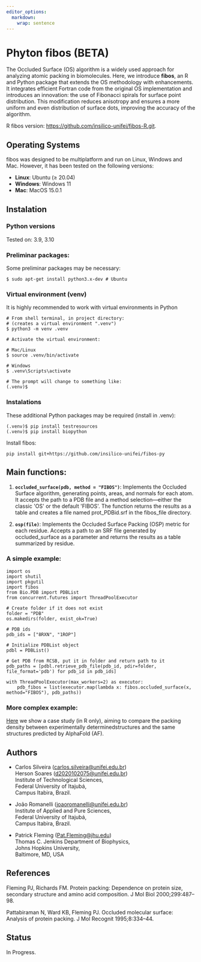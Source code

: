 ```yaml
---
editor_options: 
  markdown: 
    wrap: sentence
---
```


# Phyton fibos (BETA)

The Occluded Surface (OS) algorithm is a widely used approach for analyzing atomic packing in biomolecules. 
Here, we introduce **fibos**, an R and Python package that extends the OS methodology with enhancements. 
It integrates efficient Fortran code from the original OS implementation and introduces an innovation: 
the use of Fibonacci spirals for surface point distribution. This modification reduces anisotropy and 
ensures a more uniform and even distribution of surface dots, improving the accuracy
of the algorithm.

R fibos version: https://github.com/insilico-unifei/fibos-R.git.

## Operating Systems

fibos was designed to be multiplatform and run on Linux, Windows and Mac.
However, it has been tested on the following versions:

- **Linux**: Ubuntu ($\geq$ 20.04)
- **Windows**: Windows 11
- **Mac**: MacOS 15.0.1

## Instalation

### Python versions

Tested on: 3.9, 3.10

### Preliminar packages:

Some preliminar packages may be necessary:

```
$ sudo apt-get install python3.x-dev # Ubuntu
```

### Virtual environment (venv) 

It is highly recommended to work with virtual environments in Python

```
# From shell terminal, in project directory:
# (creates a virtual environment ".venv")
$ python3 -m venv .venv

# Activate the virtual environment:

# Mac/Linux
$ source .venv/bin/activate

# Windows
$ .venv\Scripts\activate

# The prompt will change to something like:
(.venv)$  
```

### Instalations

These additional Python packages may be required (install in .venv):

```
(.venv)$ pip install testresources 
(.venv)$ pip install biopython 
```

Install fibos:

```         
pip install git+https://github.com/insilico-unifei/fibos-py
```

## Main functions:

1.  **`occluded_surface(pdb, method = "FIBOS")`**: Implements the Occluded Surface 
algorithm, generating points, areas, and normals for each atom. It accepts the path 
to a PDB file and a method selection—either the classic 'OS' or the default 'FIBOS'. 
The function returns the results as a table and creates a file named 
prot_PDBid.srf in the fibos_file directory.

1.  **`osp(file)`**: Implements the Occluded Surface Packing (OSP) metric for 
each residue. Accepts a path to an SRF file generated by occluded_surface as a 
parameter and returns the results as a table summarized by residue.

### A simple example:

```     
import os
import shutil
import pkgutil
import fibos
from Bio.PDB import PDBList
from concurrent.futures import ThreadPoolExecutor

# Create folder if it does not exist
folder = "PDB"
os.makedirs(folder, exist_ok=True)

# PDB ids
pdb_ids = ["8RXN", "1ROP"]

# Initialize PDBList object
pdbl = PDBList()

# Get PDB from RCSB, put it in folder and return path to it
pdb_paths = [pdbl.retrieve_pdb_file(pdb_id, pdir=folder, file_format='pdb') for pdb_id in pdb_ids]

with ThreadPoolExecutor(max_workers=2) as executor:
    pdb_fibos = list(executor.map(lambda x: fibos.occluded_surface(x, method="FIBOS"), pdb_paths))
```

### More complex example:
[Here](https://github.com/insilico-unifei/fibos-R-case-study-supp.git) we show a 
case study (in R only), aiming to compare the packing density between experimentally 
determinedstructures and the same structures predicted by AlphaFold (AF).

## Authors

-   Carlos Silveira ([carlos.silveira\@unifei.edu.br](mailto:carlos.silveira@unifei.edu.br))\
    Herson Soares ([d2020102075\@unifei.edu.br](mailto:d2020102075@unifei.edu.br))\
    Institute of Technological Sciences,\
    Federal University of Itajubá,\
    Campus Itabira, Brazil.

-   João Romanelli ([joaoromanelli\@unifei.edu.br](mailto:joaoromanelli@unifei.edu.br)) \
    Institute of Applied and Pure Sciences, \
    Federal University of Itajubá, \
    Campus Itabira, Brazil.

-   Patrick Fleming ([Pat.Fleming\@jhu.edu](mailto:Pat.Fleming@jhu.edu)) \
    Thomas C. Jenkins Department of Biophysics, \
    Johns Hopkins University, \
    Baltimore, MD, USA

## References

Fleming PJ, Richards FM. Protein packing: Dependence on protein size, secondary structure and amino acid composition. J Mol Biol 2000;299:487–98.

Pattabiraman N, Ward KB, Fleming PJ. Occluded molecular surface: Analysis of protein packing. J Mol Recognit 1995;8:334–44.

## Status

In Progress.